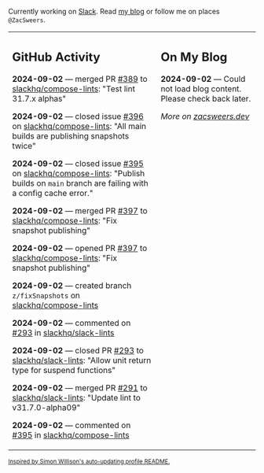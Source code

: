 Currently working on [Slack](https://slack.com/). Read [my blog](https://zacsweers.dev/) or follow me on places `@ZacSweers`.

<table><tr><td valign="top" width="60%">

## GitHub Activity
<!-- githubActivity starts -->
**2024-09-02** — merged PR [#389](https://github.com/slackhq/compose-lints/pull/389) to [slackhq/compose-lints](https://github.com/slackhq/compose-lints): "Test lint 31.7.x alphas"

**2024-09-02** — closed issue [#396](https://github.com/slackhq/compose-lints/issues/396) on [slackhq/compose-lints](https://github.com/slackhq/compose-lints): "All main builds are publishing snapshots twice"

**2024-09-02** — closed issue [#395](https://github.com/slackhq/compose-lints/issues/395) on [slackhq/compose-lints](https://github.com/slackhq/compose-lints): "Publish builds on `main` branch are failing with a config cache error."

**2024-09-02** — merged PR [#397](https://github.com/slackhq/compose-lints/pull/397) to [slackhq/compose-lints](https://github.com/slackhq/compose-lints): "Fix snapshot publishing"

**2024-09-02** — opened PR [#397](https://github.com/slackhq/compose-lints/pull/397) to [slackhq/compose-lints](https://github.com/slackhq/compose-lints): "Fix snapshot publishing"

**2024-09-02** — created branch `z/fixSnapshots` on [slackhq/compose-lints](https://github.com/slackhq/compose-lints)

**2024-09-02** — commented on [#293](https://github.com/slackhq/slack-lints/pull/293#issuecomment-2325224557) in [slackhq/slack-lints](https://github.com/slackhq/slack-lints)

**2024-09-02** — closed PR [#293](https://github.com/slackhq/slack-lints/pull/293) to [slackhq/slack-lints](https://github.com/slackhq/slack-lints): "Allow unit return type for suspend functions"

**2024-09-02** — merged PR [#291](https://github.com/slackhq/slack-lints/pull/291) to [slackhq/slack-lints](https://github.com/slackhq/slack-lints): "Update lint to v31.7.0-alpha09"

**2024-09-02** — commented on [#395](https://github.com/slackhq/compose-lints/issues/395#issuecomment-2325218495) in [slackhq/compose-lints](https://github.com/slackhq/compose-lints)
<!-- githubActivity ends -->
</td><td valign="top" width="40%">

## On My Blog
<!-- blog starts -->
**2024-09-02** — Could not load blog content. Please check back later.
<!-- blog ends -->
_More on [zacsweers.dev](https://zacsweers.dev/)_
</td></tr></table>

<sub><a href="https://simonwillison.net/2020/Jul/10/self-updating-profile-readme/">Inspired by Simon Willison's auto-updating profile README.</a></sub>